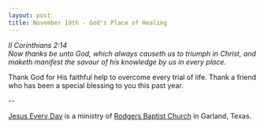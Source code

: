 ```yaml
---
layout: post
title: November 19th - God's Place of Healing
---
```


_II Corinthians 2:14  
Now thanks be unto God, which always causeth us to triumph in
Christ, and maketh manifest the savour of his knowledge by us in
every place._

Thank God for His faithful help to overcome every trial of life.
Thank a friend who has been a special blessing to you this past
year.

 --

<a href=http://jesuseveryday.net>Jesus Every Day</a> is a ministry of <a href=http://rodgersbaptist.net>Rodgers Baptist Church</a> in Garland, Texas.
